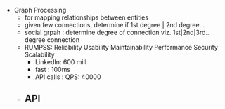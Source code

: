- Graph Processing
  - for mapping relationships between entities
  - given few connections, determine if 1st degree | 2nd degree...
  - social grpah : determine degree of connection viz. 1st|2nd|3rd.. degree connection
  - RUMPSS: Reliability Usability Maintainability Performance Security Scalability
    - LinkedIn: 600 mill
    - fast : 100ms
    - API calls : QPS: 40000
  - API
    - 
